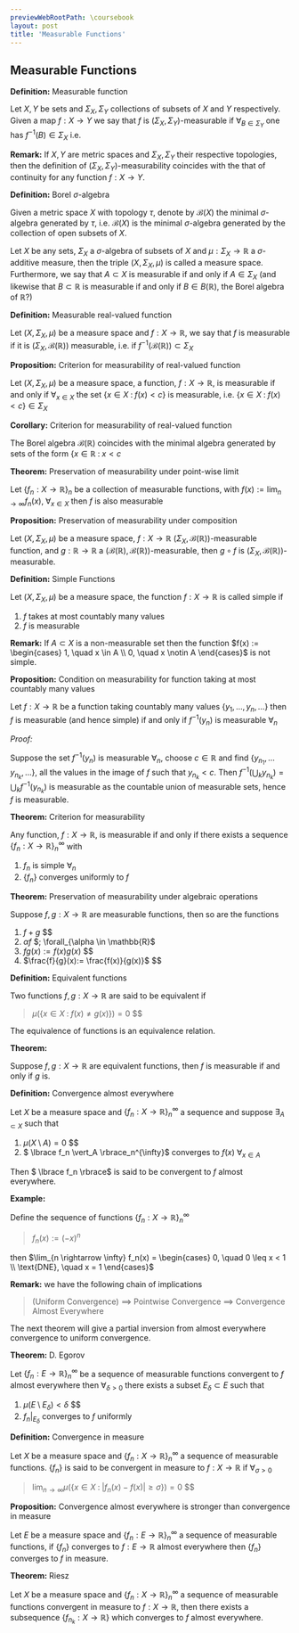 ```yaml
---
previewWebRootPath: \coursebook
layout: post
title: 'Measurable Functions'
---
```


## Measurable Functions 

<div class="definition" markdown="1">

**Definition:** Measurable function

Let $X,Y$ be sets and $\Sigma_X, \Sigma_Y$ collections of subsets of $X$ and $Y$ respectively. Given a map $f: X \rightarrow Y$ we say that $f$ is $(\Sigma_X, \Sigma_Y)$-measurable if $\forall_{B \in \Sigma_Y}$ one has $f^{-1}(B) \in \Sigma_X$ i.e.

</div>

**Remark:** If $X,Y$ are metric spaces and $\Sigma_X, \Sigma_Y$ their respective topologies, then the definition of $(\Sigma_X, \Sigma_Y)$-measurability coincides with the that of continuity for any function $f: X \rightarrow Y$.

<div class="definition" markdown="1">

**Definition:** Borel $\sigma$-algebra

Given a metric space $X$ with topology $\tau$, denote by $\mathcal{B}(X)$ the minimal $\sigma$-algebra generated by $\tau$, i.e. $\mathcal{B}(X)$ is the minimal $\sigma$-algebra generated by the collection of open subsets of $X$.

</div>

Let $X$ be any sets, $\Sigma_X$ a $\sigma$-algebra of subsets of $X$ and $\mu: \Sigma_X \rightarrow \mathbb{R}$ a $\sigma$-additive measure, then the triple $(X,\Sigma_X,\mu)$ is called a measure space. Furthermore, we say that $A \subset X$ is measurable if and only if $A \in \Sigma_X$ (and likewise that $B \subset \mathbb{R}$ is measurable if and only if $B \in B(\mathbb{R})$, the Borel algebra of $\mathbb{R}$?)

<div class="definition" markdown="1">

**Definition:** Measurable real-valued function

Let $(X,\Sigma_X,\mu)$ be a measure space and $f: X \rightarrow \mathbb{R}$, we say that $f$ is measurable if it is $(\Sigma_X, \mathcal{B}(\mathbb{R}))$ measurable, i.e. if $f^{-1}(\mathcal{B}(\mathbb{R})) \subset \Sigma_X$
</div>

<div class="proposition" markdown="1">

**Proposition:** Criterion for measurability of real-valued function

Let $(X,\Sigma_X,\mu)$ be a measure space, a function, $f: X \rightarrow \mathbb{R}$, is measurable if and only if $\forall_{x \in X}$ the set $\lbrace x \in X \; : \; f(x) < c \rbrace$ is measurable, i.e. $\lbrace x \in X \; : \; f(x) < c \rbrace \in \Sigma_X$
</div>

<div class="proposition" markdown="1">

**Corollary:** Criterion for measurability of real-valued function

The Borel algebra $\mathcal{B}(\mathbb{R})$ coincides with the minimal algebra generated by sets of the form $\lbrace x \in \mathbb{R} \; : \; x < c$
</div>


<div class="proposition" markdown="1">

**Theorem:** Preservation of measurability under point-wise limit

Let $\lbrace f_n: X \rightarrow \mathbb{R} \rbrace_n$ be a collection of measurable functions, with $f(x):=\lim_{n \rightarrow \infty} f_n(x), \; \forall_{x \in X}$ then $f$ is also measurable
</div>

<div class="proposition" markdown="1">

**Proposition:** Preservation of measurability under composition

Let $(X,\Sigma_X,\mu)$ be a measure space, $f: X \rightarrow \mathbb{R}$ $(\Sigma_X, \mathcal{B}(\mathbb{R}))$-measurable function, and $g: \mathbb{R} \rightarrow \mathbb{R}$ a $(\mathcal{B}(\mathbb{R}),\mathcal{B}(\mathbb{R}))$-measurable, then $g \circ f$ is $(\Sigma_X, \mathcal{B}(\mathbb{R}))$-measurable.
</div>

<div class="definition" markdown="1">

**Definition:** Simple Functions

Let $(X,\Sigma_X,\mu)$ be a measure space, the function $f: X \rightarrow \mathbb{R}$ is called simple if
1. $f$ takes at most countably many values
2. $f$ is measurable
</div>

**Remark:** If $A \subset X$ is a non-measurable set then the function $f(x) := \begin{cases} 1, \quad x \in A \\ 0, \quad x \notin A \end{cases}$ is not simple.

<div class="proposition" markdown="1">

**Proposition:** Condition on measurability for function taking at most countably many values

Let  $f: X \rightarrow \mathbb{R}$ be a function taking countably many values $\lbrace y_1, \ldots, y_n, \ldots \rbrace$ then $f$ is measurable (and hence simple) if and only if $f^{-1}(y_n)$ is measurable $\forall_{n}$
</div>

<div class="proof" markdown="1">

*Proof:* 

Suppose the set $f^{-1}(y_n)$ is measurable $\forall_{n}$, choose $c \in \mathbb{R}$ and find $\lbrace y_{n_1}, \ldots y_{n_k}, \ldots \rbrace$, all the values in the image of $f$ such that $y_{n_k} < c$. Then $f^{-1}(\bigcup_k y_{n_k}) = \bigcup_k f^{-1}(y_{n_k})$ is measurable as the countable union of measurable sets, hence $f$ is measurable.
</div>

<div class="proposition" markdown="1">

**Theorem:** Criterion for measurability

Any function,  $f: X \rightarrow \mathbb{R}$, is measurable if and only if there exists a sequence $\lbrace f_n: X \rightarrow \mathbb{R} \rbrace_n^{\infty}$ with
1. $f_n$ is simple $\forall_n$
2. $\lbrace f_n \rbrace$ converges uniformly to $f$
</div>

<div class="proposition" markdown="1">

**Theorem:** Preservation of measurability under algebraic operations

Suppose $f,g: X \rightarrow \mathbb{R}$ are measurable functions, then so are the functions

1. $f + g$ $$
2. $\alpha f$ $\; \forall_{\alpha \in \mathbb{R}$
3. $fg(x):= f(x)g(x)$ $$
4. $\frac{f}{g}(x):= \frac{f(x)}{g(x)}$ $$
</div>

<div class="definition" markdown="1">

**Definition:** Equivalent functions

Two functions $f,g: X \rightarrow \mathbb{R}$ are said to be equivalent if
> $\mu(\lbrace x \in X \; : \; f(x) \neq g(x) \rbrace) = 0$ $$

The equivalence of functions is an equivalence relation.
</div>

<div class="proposition" markdown="1">

**Theorem:** 

Suppose $f,g: X \rightarrow \mathbb{R}$ are equivalent functions, then $f$ is measurable if and only if $g$ is.

</div>

<div class="definition" markdown="1">

**Definition:** Convergence almost everywhere

Let $X$ be a measure space and $\lbrace f_n: X \rightarrow \mathbb{R} \rbrace_n^{\infty}$ a sequence and suppose $\exists_{A \subset X}$ such that
1. $\mu(X \setminus A) = 0$ $$
2. $ \lbrace f_n \vert_A \rbrace_n^{\infty}$ converges to $f(x)$ $\forall_{x \in A}$

Then $ \lbrace f_n \rbrace$ is said to be convergent to $f$ almost everywhere.
</div>

<div class="example" markdown="1">

**Example:** 

Define the sequence of functions $\lbrace f_n: X \rightarrow \mathbb{R} \rbrace_n^{\infty}$
> $f_n(x):= (-x)^n$

then $\lim_{n \rightarrow \infty} f_n(x) = \begin{cases} 0, \quad 0 \leq x < 1 \\ \text{DNE}, \quad x = 1 \end{cases}$
</div>

**Remark:** we have the following chain of implications
> (Uniform Convergence) $\implies$ Pointwise Convergence $\implies$ Convergence Almost Everywhere

The next theorem will give a partial inversion from almost everywhere convergence to uniform convergence.

<div class="proposition" markdown="1">

**Theorem:** D. Egorov

Let $\lbrace f_n: E \rightarrow \mathbb{R} \rbrace_n^{\infty}$ be a sequence of measurable functions convergent to $f$ almost everywhere then $\forall_{\delta > 0}$ there exists a subset $E_{\delta} \subset E$ such that
1. $\mu(E \setminus E_{\delta}) < \delta$ $$
2. $f_n \vert_{E_{\delta}}$ converges to $f$ uniformly
</div>

<div class="definition" markdown="1">

**Definition:** Convergence in measure

Let $X$ be a measure space and $\lbrace f_n: X \rightarrow \mathbb{R} \rbrace_n^{\infty}$ a sequence of measurable functions. $\lbrace f_n \rbrace$ is said to be convergent in measure to $f: X \rightarrow \mathbb{R}$ if $\forall_{\sigma > 0}$
> $\lim_{n \rightarrow \infty} \mu(\lbrace x \in X \; : \; \vert f_n(x) - f(x) \vert \geq \sigma \rbrace) = 0$ $$

</div>

<div class="proposition" markdown="1">

**Proposition:** Convergence almost everywhere is stronger than convergence in measure

Let $E$ be a measure space and $\lbrace f_n: E \rightarrow \mathbb{R} \rbrace_n^{\infty}$ a sequence of measurable functions, if $\lbrace f_n \rbrace$ converges to $f: E \rightarrow \mathbb{R}$ almost everywhere then $\lbrace f_n \rbrace$ converges to $f$ in measure.
</div>


<div class="proposition" markdown="1">

**Theorem:** Riesz

Let $X$ be a measure space and $\lbrace f_n: X \rightarrow \mathbb{R} \rbrace_n^{\infty}$ a sequence of measurable functions convergent in measure to $f: X \rightarrow \mathbb{R}$, then there exists a subsequence $\lbrace f_{n_k} : X \rightarrow \mathbb{R} \rbrace$ which converges to $f$ almost everywhere.
</div>